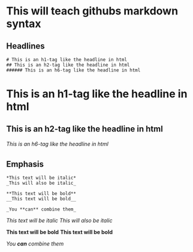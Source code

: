 # This will teach githubs markdown syntax

## Headlines
```
# This is an h1-tag like the headline in html
## This is an h2-tag like the headline in html
###### This is an h6-tag like the headline in html
```
# This is an h1-tag like the headline in html
## This is an h2-tag like the headline in html
###### This is an h6-tag like the headline in html

## Emphasis

```
*This text will be italic* 
_This will also be italic_

**This text will be bold**
__This text will be bold__

_You **can** combine them_
```

*This text will be italic* 
_This will also be italic_

**This text will be bold**
__This text will be bold__

_You **can** combine them_ 
